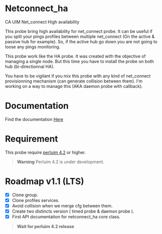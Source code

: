 # Netconnect_ha

CA UIM Net_connect High availability

This probe bring high availability for net_connect probe. It can be useful if you split your pings profiles between multiple net_connect (On the active & passive hub for example). So, if the active hub go down you are not going to loose any pings monitoring.

This probe work like the HA probe. It was created with the objective of managing a single node. But this time you have to install the probe on both hub (bi-directionnal HA).

You have to be vigilant if you mix this probe with any kind of net_connect provisionning mechanism (can generate collision between them). I'm working on a way to manage this (AKA daemon probe with callback).

# Documentation

Find the documentation [Here](https://github.com/fraxken/netconnect_ha/wiki)

# Requirement 

This probe require [perluim 4.2](https://github.com/fraxken/perluim) or higher.

> **Warning** Perluim 4.2 is under development. 

# Roadmap v1.1 (LTS)

- [x] Clone group.
- [x] Clone profiles services.
- [x] Avoid collision when we merge cfg between them.
- [x] Create two distincts version ( timed probe & daemon probe ).
- [x] First API documentation for netconnect_ha core class.

> **Wait for perluim 4.2 release**
